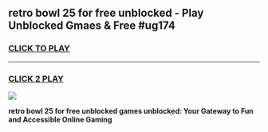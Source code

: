 
## retro bowl 25 for free unblocked - Play Unblocked Gmaes & Free #ug174
<h3>
<a href="https://news.freeplayer.one?title=retro_bowl_25_for_free_unblocked&ref=03M">CLICK TO PLAY</a></h3>
<hr>

<h3>
<a href="https://news.freeplayer.one?title=retro_bowl_25_for_free_unblocked&ref=03M">CLICK 2 PLAY</a>
  
</h3>

<a href="https://news.freeplayer.one?title=retro_bowl_25_for_free_unblocked&ref=03M"><img src="https://clearcache.store/games.png"></a>


**retro bowl 25 for free unblocked games unblocked: Your Gateway to Fun and Accessible Online Gaming**
